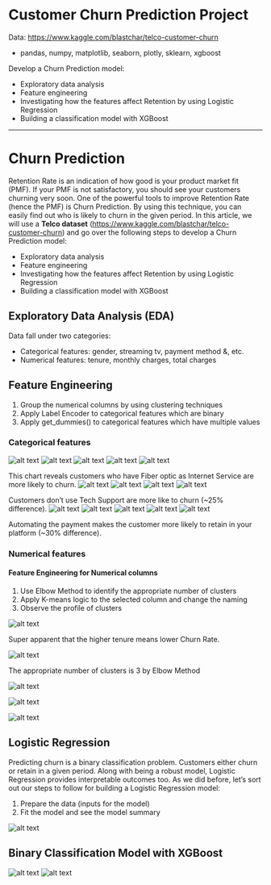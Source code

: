 # Customer Churn Prediction Project
Data: https://www.kaggle.com/blastchar/telco-customer-churn
- pandas, numpy, matplotlib, seaborn, plotly, sklearn, xgboost

Develop a Churn Prediction model:
-	Exploratory data analysis
-	Feature engineering
-	Investigating how the features affect Retention by using Logistic Regression
-	Building a classification model with XGBoost
------------------------------------------------------------------------------------------
# Churn Prediction

Retention Rate is an indication of how good is your product market fit (PMF). If your PMF is not satisfactory, you should see your customers churning very soon. One of the powerful tools to improve Retention Rate (hence the PMF) is Churn Prediction. By using this technique, you can easily find out who is likely to churn in the given period. In this article, we will use a **Telco dataset** (https://www.kaggle.com/blastchar/telco-customer-churn) and go over the following steps to develop a Churn Prediction model:

* Exploratory data analysis
* Feature engineering
* Investigating how the features affect Retention by using Logistic Regression
* Building a classification model with XGBoost

## Exploratory Data Analysis (EDA)

Data fall under two categories:

* Categorical features: gender, streaming tv, payment method &, etc.
* Numerical features: tenure, monthly charges, total charges

## Feature Engineering
1. Group the numerical columns by using clustering techniques
2. Apply Label Encoder to categorical features which are binary
3. Apply get_dummies() to categorical features which have multiple values

### Categorical features

![alt text](images/gender.png)
![alt text](images/partner.png)
![alt text](images/phone.png)
![alt text](images/multiple_lines.png)
![alt text](images/internet.png)

This chart reveals customers who have Fiber optic as Internet Service are more likely to churn.
![alt text](images/online_security.png)
![alt text](images/online_backup.png)
![alt text](images/device_protection.png)
![alt text](images/tech_support.png)

Customers don’t use Tech Support are more like to churn (~25% difference).
![alt text](images/Streaming_TV.png)
![alt text](images/Streaming_Movies.png)
![alt text](images/contract.png)
![alt text](images/Paperless.png)
![alt text](images/payment_methods.png)

Automating the payment makes the customer more likely to retain in your platform (~30% difference).

### Numerical features

#### Feature Engineering for Numerical columns

1. Use Elbow Method to identify the appropriate number of clusters
2. Apply K-means logic to the selected column and change the naming
3. Observe the profile of clusters

![alt text](images/tenure_based_churn_rate.png)

Super apparent that the higher tenure means lower Churn Rate.

![alt text](images/Elbow_method.png)

The appropriate number of clusters is 3 by Elbow Method

![alt text](images/tenure_cluster_vs_churn_rate.png)

![alt text](images/Monthly_charge_cluster_vs.png)

![alt text](images/total_charge_clsuter_vs.png)

## Logistic Regression

Predicting churn is a binary classification problem. Customers either churn or retain in a given period. Along with being a robust model, Logistic Regression provides interpretable outcomes too. As we did before, let’s sort out our steps to follow for building a Logistic Regression model:

1. Prepare the data (inputs for the model)
2. Fit the model and see the model summary

![alt text](images/GLM.png)

## Binary Classification Model with XGBoost

![alt text](images/classification_report.png)
![alt text](images/Feature_importance.png)

